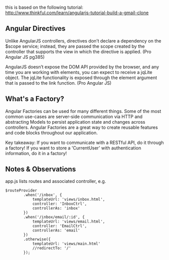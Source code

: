 this is based on the following tutorial: http://www.thinkful.com/learn/angularjs-tutorial-build-a-gmail-clone


## Angular Directives

Unlike AngularJS controllers, directives don’t declare a dependency on the $scope service; instead, they are passed the scope created by the controller that supports the view in which the directive is applied.
(Pro Angular JS pg385)

AngularJS doesn’t expose the DOM API provided by the browser, and any time you are working
with elements, you can expect to receive a jqLite object. The jqLite functionality is exposed through the element argument that is passed to the link function.
(Pro Angular JS)



## What's a Factory?
Angular Factories can be used for many different things. Some of the most common use-cases are server-side communication 
via HTTP and abstracting Models to persist application state and changes across controllers. Angular Factories are a 
great way to create reusable features and code blocks throughout our application.

Key takeaway: If you want to communicate with a RESTful API, do it through a factory! If you want to store a 
'CurrentUser' with authentication information, do it in a factory!


## Notes & Observations
app.js lists routes and associated controller, e.g.

    $routeProvider
            .when('/inbox', {
                templateUrl: 'views/inbox.html',
                controller: 'InboxCtrl',
                controllerAs: 'inbox'
            })
            .when('/inbox/email/:id', {
                templateUrl: 'views/email.html',
                controller: 'EmailCtrl',
                controllerAs: 'email'
            })
            .otherwise({
                templateUrl: 'views/main.html'
                //redirectTo: '/'
            });